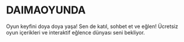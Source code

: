 # DAIMAOYUNDA
Oyun keyfini doya doya yaşa! Sen de katıl, sohbet et ve eğlen! Ücretsiz oyun içerikleri ve interaktif eğlence dünyası seni bekliyor.
<!DOCTYPE html>


